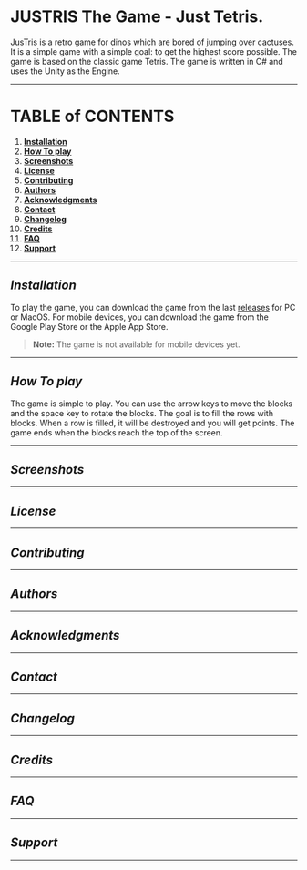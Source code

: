 
# JUSTRIS The Game - Just Tetris.

JusTris is a retro game for dinos which are bored of jumping over cactuses. It is a simple game with a simple goal: to get the highest score possible. The game is based on the classic game Tetris. The game is written in C# and uses the Unity as the Engine.

---
# **TABLE of CONTENTS**
1. [**Installation**](#installation)
2. [**How To play**](#how-to-play)
3. [**Screenshots**](#screenshots)
4. [**License**](#license)
5. [**Contributing**](#contributing)
6. [**Authors**](#authors)
7. [**Acknowledgments**](#acknowledgments)
8. [**Contact**](#contact)
9. [**Changelog**](#changelog)
10. [**Credits**](#credits)
11. [**FAQ**](#faq)
12. [**Support**](#support)
---

## *Installation*
To play the game, you can download the game from the last [releases]() for PC or MacOS. For mobile devices, you can download the game from the Google Play Store or the Apple App Store.
> **Note:** The game is not available for mobile devices yet.

---

## *How To play* 
The game is simple to play. You can use the arrow keys to move the blocks and the space key to rotate the blocks. The goal is to fill the rows with blocks. When a row is filled, it will be destroyed and you will get points. The game ends when the blocks reach the top of the screen.

---

## *Screenshots*

---

## *License*

---

## *Contributing*

---

## *Authors*

---

## *Acknowledgments*

---     

## *Contact*

---

## *Changelog*

---

## *Credits*

---

## *FAQ*


--- 

## *Support*

---